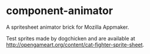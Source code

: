 component-animator
================

A spritesheet animator brick for Mozilla Appmaker.

Test sprites made by dogchicken and are available at http://opengameart.org/content/cat-fighter-sprite-sheet.